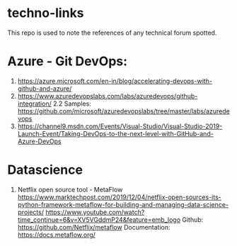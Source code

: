 # techno-links
This repo is used to note the references of any technical forum spotted.


# Azure - Git DevOps:
1. https://azure.microsoft.com/en-in/blog/accelerating-devops-with-github-and-azure/
2. https://www.azuredevopslabs.com/labs/azuredevops/github-integration/
    2.2 Samples: https://github.com/microsoft/azuredevopslabs/tree/master/labs/azuredevops
3. https://channel9.msdn.com/Events/Visual-Studio/Visual-Studio-2019-Launch-Event/Taking-DevOps-to-the-next-level-with-GitHub-and-Azure-DevOps


# Datascience
1. Netflix open source tool - MetaFlow
https://www.marktechpost.com/2019/12/04/netflix-open-sources-its-python-framework-metaflow-for-building-and-managing-data-science-projects/
https://www.youtube.com/watch?time_continue=6&v=XV5VGddmP24&feature=emb_logo
Github: https://github.com/Netflix/metaflow
Documentation: https://docs.metaflow.org/
